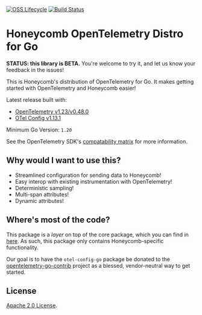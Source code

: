 [![OSS Lifecycle](https://img.shields.io/osslifecycle/honeycombio/honeycomb-opentelemetry-go)](https://github.com/honeycombio/home/blob/main/honeycomb-oss-lifecycle-and-practices.md)
[![Build Status](https://circleci.com/gh/honeycombio/honeycomb-opentelemetry-go.svg?style=shield)](https://circleci.com/gh/honeycombio/honeycomb-opentelemetry-go)

# Honeycomb OpenTelemetry Distro for Go

**STATUS: this library is BETA.**
You're welcome to try it, and let us know your feedback in the issues!

This is Honeycomb's distribution of OpenTelemetry for Go.
It makes getting started with OpenTelemetry and Honeycomb easier!

Latest release built with:

- [OpenTelemetry v1.23/v0.48.0](https://github.com/open-telemetry/opentelemetry-go/releases/tag/v1.23.0)
- [OTel Config v1.13.1](https://github.com/honeycombio/otel-config-go/releases/tag/v1.13.1)

Minimum Go Version: `1.20`

See the OpenTelemetry SDK's [compatability matrix](https://github.com/open-telemetry/opentelemetry-go#compatibility) for more information.

## Why would I want to use this?

- Streamlined configuration for sending data to Honeycomb!
- Easy interop with existing instrumentation with OpenTelemetry!
- Deterministic sampling!
- Multi-span attributes!
- Dynamic attributes!

## Where's most of the code?

This package is a _layer_ on top of the core package, which you can find in [here](https://github.com/honeycombio/otel-config-go). As such, this package only contains Honeycomb-specific functionality.

Our goal is to have the `otel-config-go` package be donated to the [opentelemetry-go-contrib](https://github.com/open-telemetry/opentelemetry-go-contrib) project as a blessed, vendor-neutral way to get started.

## License

[Apache 2.0 License](./LICENSE).
